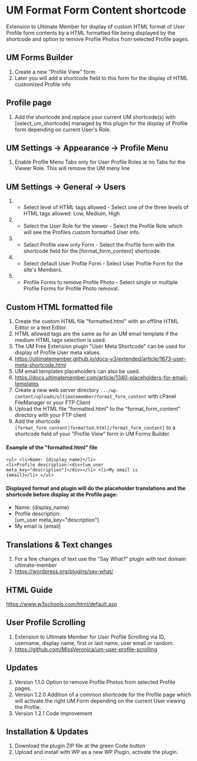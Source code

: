 # UM Format Form Content shortcode
Extension to Ultimate Member for display of custom HTML format of User Profile form contents by a HTML formatted file being displayed by the shortcode and option to remove Profile Photos from selected Profile pages.

## UM Forms Builder
1. Create a new "Profile View" form
2. Later you will add a shortcode field to this form for the display of HTML customized Profile info

## Profile page
1. Add the shortcode and replace your current UM shortcode(s) with [select_um_shortcode] managed by this plugin for the display of Profile form depending on current User's Role.

## UM Settings -> Appearance -> Profile Menu
1. Enable Profile Menu Tabs only for User Profile Roles ie no Tabs for the Viewer Role. This will remove the UM meny line 

## UM Settings -> General -> Users
1. * Select level of HTML tags allowed - Select one of the three levels of HTML tags allowed: Low, Medium, High
2. * Select the User Role for the viewer - Select the Profile Role which will see the Profiles custom formatted User info.
3. * Select Profile view only Form - Select the Profile form with the shortcode field for the [format_form_content] shortcode.
4. * Select default User Profile Form - Select User Profile Form for the site\'s Members.
5. * Profile Forms to remove Profile Photo - Select single or multiple Profile Forms for Profile Photo removal.

## Custom HTML formatted file
1. Create the custom HTML file "formatted.html" with an offline HTML Editor or a text Editor.
2. HTML allowed tags are the same as for an UM email template if the medium HTML tags selection is used.
3. The UM Free Extension plugin "User Meta Shortcode" can be used for display of Profile User meta values.
4. https://ultimatemember.github.io/docs-v3/extended/article/1673-user-meta-shortcode.html
5. UM email templates placeholders can also be used.
6. https://docs.ultimatemember.com/article/1340-placeholders-for-email-templates
7. Create a new web server directory <code>.../wp-content/uploads/ultimatemember/format_form_content</code> with cPanel FileManager or your FTP Client
8. Upload the HTML file "formatted.html" to the "format_form_content" directory with your FTP client
9. Add the shortcode <code>[format_form_content]formatted.html[/format_form_content]</code> to a shortcode field of your "Profile View" form in UM Forms Builder.

#### Example of the "formatted.html" file
 <code>&lt;ul&gt;
    &lt;li&gt;Name: {display_name}&lt;/li&gt;
    &lt;li&gt;Profile description:&lt;div&gt;[um_user meta_key="description"]&lt;/div&gt;&lt;/li&gt;
    &lt;li&gt;My email is {email}&lt;/li&gt;
&lt;/ul&gt;</code>


#### Displayed format and plugin will do the placeholder translations and the shortcode before display at the Profile page:
<ul>
    <li>Name: {display_name}</li>
    <li>Profile description: <div>[um_user meta_key="description"]</div></li>
    <li>My email is {email}</li>
</ul>

## Translations & Text changes
1. For a few changes of text use the "Say What?" plugin with text domain ultimate-member
2. https://wordpress.org/plugins/say-what/

## HTML Guide
https://www.w3schools.com/html/default.asp

## User Profile Scrolling
1. Extension to Ultimate Member for User Profile Scrolling via ID, username, display name, first or last name, user email or random.
2. https://github.com/MissVeronica/um-user-profile-scrolling

## Updates
1. Version 1.1.0 Option to remove Profile Photos from selected Profile pages.
2. Version 1.2.0 Addition of a common shortcode for the Profile page which will activate the right UM Form depending on the current User viewing the Profile.
3. Version 1.2.1 Code improvement

## Installation & Updates
1. Download the plugin ZIP file at the green Code button
2. Upload and install with WP as a new WP Plugin, activate the plugin.
